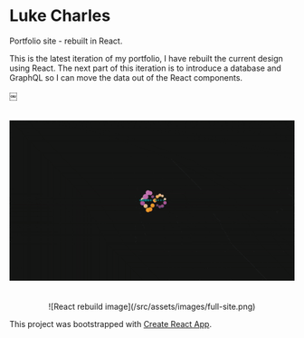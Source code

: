 # Luke Charles
Portfolio site - rebuilt in React.

This is the latest iteration of my portfolio, I have rebuilt the current design using React.
The next part of this iteration is to introduce a database and GraphQL so I can move the data out of the React components.

￼<div style="text-align:center;padding-top:20px;">![React rebuild gif](/src/assets/gifs/react-rebuild.gif)</div>

<div style="text-align:center;padding-top:20px;">![React rebuild image](/src/assets/images/full-site.png)</div>

This project was bootstrapped with [Create React App](https://github.com/facebook/create-react-app).
